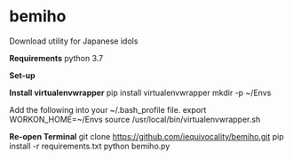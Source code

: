# bemiho
Download utility for Japanese idols

**Requirements**
python 3.7

**Set-up**

**Install virtualenvwrapper**
pip install virtualenvwrapper
mkdir -p ~/Envs

Add the following into your ~/.bash_profile file.
export WORKON_HOME=~/Envs
source /usr/local/bin/virtualenvwrapper.sh

**Re-open Terminal**
git clone https://github.com/iequivocality/bemiho.git
pip install -r requirements.txt
python bemiho.py
